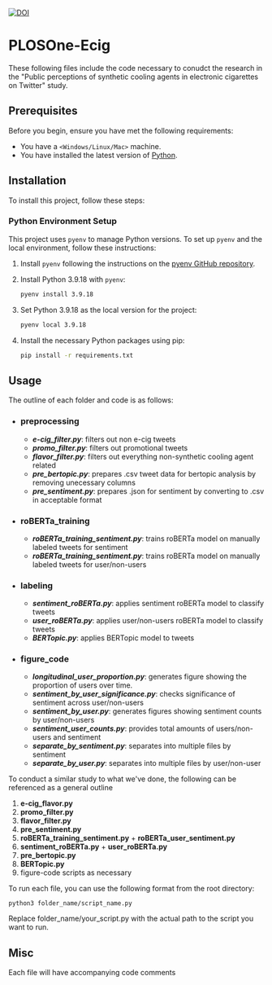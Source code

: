 [![DOI](https://zenodo.org/badge/747828803.svg)](https://zenodo.org/doi/10.5281/zenodo.10565027)
# PLOSOne-Ecig

These following files include the code necessary to conudct the research in the "Public perceptions of synthetic cooling agents in electronic cigarettes on Twitter" study.

## Prerequisites

Before you begin, ensure you have met the following requirements:

* You have a `<Windows/Linux/Mac>` machine.
* You have installed the latest version of [Python](https://www.python.org/downloads/).

## Installation

To install this project, follow these steps:

### Python Environment Setup

This project uses `pyenv` to manage Python versions. To set up `pyenv` and the local environment, follow these instructions:

1. Install `pyenv` following the instructions on the [pyenv GitHub repository](https://github.com/pyenv/pyenv#installation).

2. Install Python 3.9.18 with `pyenv`:

   ```sh
   pyenv install 3.9.18
3. Set Python 3.9.18 as the local version for the project:

    ```sh
    pyenv local 3.9.18
4. Install the necessary Python packages using pip:
    ```sh
    pip install -r requirements.txt
## Usage
The outline of each folder and code is as follows:

- ### preprocessing
    - ***e-cig_filter.py***: filters out non e-cig tweets
    - ***promo_filter.py***: filters out promotional tweets
    - ***flavor_filter.py***: filters out everything non-synthetic cooling agent related
    - ***pre_bertopic.py***: prepares .csv tweet data for bertopic analysis by removing unecessary columns
    - ***pre_sentiment.py***: prepares .json for sentiment by converting to .csv in acceptable format
- ### roBERTa_training
    - ***roBERTa_training_sentiment.py***: trains roBERTa model on manually labeled tweets for sentiment
    - ***roBERTa_training_sentiment.py***: trains roBERTa model on manually labeled tweets for user/non-users
- ### labeling
    - ***sentiment_roBERTa.py***: applies sentiment roBERTa model to classify tweets
    - ***user_roBERTa.py***: applies user/non-users roBERTa model to classify tweets
    - ***BERTopic.py***: applies BERTopic model to tweets
- ### figure_code
    - ***longitudinal_user_proportion.py***: generates figure showing the proportion of users over time.
    - ***sentiment_by_user_significance.py***: checks significance of sentiment across user/non-users
    - ***sentiment_by_user.py***:  generates figures showing sentiment counts by user/non-users
    - ***sentiment_user_counts.py***: provides total amounts of users/non-users and sentiment
    - ***separate_by_sentiment.py***: separates into multiple files by sentiment
    - ***separate_by_user.py***: separates into multiple files by user/non-user

To conduct a similar study to what we've done, the following can be referenced as a general outline

1. **e-cig_flavor.py**
2. **promo_filter.py**
3. **flavor_filter.py**
4. **pre_sentiment.py**
5. **roBERTa_training_sentiment.py** + **roBERTa_user_sentiment.py**
6. **sentiment_roBERTa.py** + **user_roBERTa.py**
7. **pre_bertopic.py**
8. **BERTopic.py**
9. figure-code scripts as necessary

To run each file, you can use the following format from the root directory:

    python3 folder_name/script_name.py
Replace folder_name/your_script.py with the actual path to the script you want to run.

## Misc

Each file will have accompanying code comments
